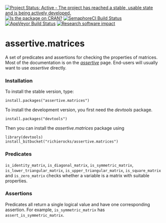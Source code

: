 [![Project Status: Active - The project has reached a stable, usable state and is being actively developed.](http://www.repostatus.org/badges/0.1.0/active.svg)](http://www.repostatus.org/#active)
[![Is the package on CRAN?](http://www.r-pkg.org/badges/version/assertive.matrices)](http://www.r-pkg.org/pkg/assertive.matrices)
[![SemaphoreCI Build Status](https://semaphoreci.com/api/v1/projects/1e6952ac-674c-4ee0-ab84-1ebcf133c98e/635128/badge.svg)](https://semaphoreci.com/richierocks/assertive-matrices)
[![AppVeyor Build Status](https://ci.appveyor.com/api/projects/status/6x7knv4ohbe5tg79?svg=true)](https://ci.appveyor.com/project/richierocks/assertive-matrices)
[![Research software impact](http://depsy.org/api/package/cran/assertive.matrices/badge.svg)](http://depsy.org/package/r/assertive.matrices)

# assertive.matrices

A set of predicates and assertions for checking the properties of matrices.  Most of the documentation is on the *[assertive](https://bitbucket.org/richierocks/assertive)* page.  End-users will usually want to use *assertive* directly.


### Installation

To install the stable version, type:

```{r}
install.packages("assertive.matrices")
```

To install the development version, you first need the *devtools* package.

```{r}
install.packages("devtools")
```

Then you can install the *assertive.matrices* package using

```{r}
library(devtools)
install_bitbucket("richierocks/assertive.matrices")
```

### Predicates

`is_identity_matrix`, `is_diagonal_matrix`, `is_symmetric_matrix`, `is_lower_triangular_matrix`, `is_upper_triangular_matrix`, `is_square_matrix` and `is_zero_matrix` checks whether a variable is a matrix with suitable properties.

### Assertions

Predicates all return a single logical value and have one corresponding assertion.  For example, `is_symmetric_matrix` has `assert_is_symmetric_matrix`.
